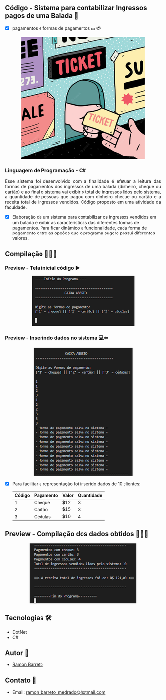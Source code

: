 
## Código - Sistema para contabilizar Ingressos pagos de uma Balada 🎫 
- [x] pagamentos e formas de pagamentos 💵 💳
  
<p align="center">
  <img alt="caixa-balada" src=".github/ticket.PNG" />
</p>

### Linguagem de Programação - C# 

<p align="justify">Esse sistema foi desenvolvido com a finalidade é efetuar a leitura das formas de pagamentos dos ingressos de uma balada (dinheiro, cheque ou cartão) e ao final o sistema vai exibir o total de ingressos lidos pelo sistema, a quantidade de pessoas que pagou com dinheiro cheque ou cartão e a receita total de ingressos vendidos. Código proposto em uma atividade da faculdade.
</p>

- [x] Elaboração de um sistema para contabilizar os ingressos vendidos em um balada e exibir as características das diferentes formas de pagamentos. Para ficar dinâmico a funcionalidade, cada forma de pagamento entre as opções que o programa sugere possuí diferentes valores.
  
## Compilação 👨🏽‍💻

### Preview - Tela inicial código ▶
<p align="center">
  <img alt="Tela inicial código" src=".github/inicio.PNG">
</p>

### Preview - Inserindo dados no sistema 💻⬅
<p align="center">
  <img alt="Inserindo dados" src=".github/dados.PNG">
</p>

- [x] Para facilitar a representação foi inserido dados de 10 clientes:  
  
  |   Código   |  Pagamento  |  Valor |  Quantidade  |
  |------------|-------------|--------|--------------|
  |      1     |    Cheque   |  💲12   |      3       |
  |      2     |    Cartão   |  💲15   |       3      |
  |      3     |    Cédulas  |  💲10   |       4      |
 

## Preview - Compilação dos dados obtidos 👨🏽‍💻
<p align="center">
  <img alt="Compilação dos dados" src=".github/compilacao.PNG">
</p>

## Tecnologias 🛠

- DotNet
- C# 

## Autor 🎨

- <a target="_blank" href="https://www.linkedin.com/in/ramon-barreto-076191180/">Ramon Barreto</a>

## Contato 📲

- Email: ramon_barreto_medrado@hotmail.com

